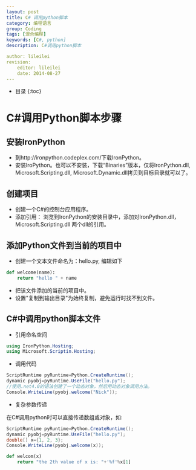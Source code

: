 ```yaml
---
layout: post
title: C# 调用python脚本
category: 编程语言
group: Coding
tags: [混合编程]
keywords: [C#, python]
description: C#调用python脚本

author: lileilei
revision:
    editor: lileilei
    date: 2014-08-27
---
```


* 目录
{:toc}

# C#调用Python脚本步骤

## 安装IronPython

+ 到http://ironpython.codeplex.com/下载IronPython。
+ 安装IroPython。也可以不安装，下载“Binaries”版本，仅将IronPython.dll, Microsoft.Scripting.dll, Microsoft.Dynamic.dll拷贝到目标目录就可以了。

## 创建项目

+ 创建一个C#的控制台应用程序。
+ 添加引用： 浏览到IronPython的安装目录中，添加对IronPython.dll，Microsoft.Scripting.dll 两个dll的引用。

## 添加Python文件到当前的项目中

+ 创建一个文本文件命名为：hello.py, 编辑如下

~~~ python
def welcome(name):
    return "hello " + name
~~~

+ 把该文件添加的当前的项目中。
+ 设置"复制到输出目录"为始终复制，避免运行时找不到文件。

## C#中调用python脚本文件

* 引用命名空间

~~~ csharp
using IronPython.Hosting;
using Microsoft.Scriptin.Hosting;
~~~

* 调用代码

~~~ csharp
ScriptRuntime pyRuntime=Python.CreateRuntime();
dynamic pyobj=pyRuntime.UseFile("hello.py");
//使用.net4.0的语法创建了一个动态对象，然后用动态对象调用方法。
Console.WriteLine(pyobj.welcome("Nick"));
~~~

* 复杂参数传递

在C#调用python时可以直接传递数组或对象，如:

~~~ csharp
ScriptRuntime pyRuntime=Python.CreateRuntime();
dynamic pyobj=pyRuntime.UseFile("hello.py");
double[] x={1, 2, 3};
Console.WriteLine(pyobj.welcome(x));
~~~

~~~ python
def welcom(x)
	return "the 2th value of x is: "+'%f'%x[1]
~~~